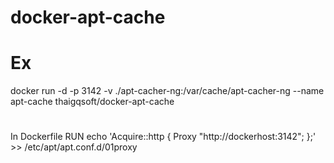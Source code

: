 # docker-apt-cache
# Ex
 docker run -d -p 3142 -v ./apt-cacher-ng:/var/cache/apt-cacher-ng --name apt-cache  thaigqsoft/docker-apt-cache
 #
 In Dockerfile
 RUN echo 'Acquire::http { Proxy "http://dockerhost:3142"; };' >> /etc/apt/apt.conf.d/01proxy
